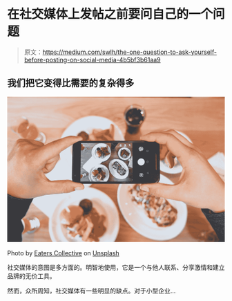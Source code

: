 # 在社交媒体上发帖之前要问自己的一个问题

> 原文：<https://medium.com/swlh/the-one-question-to-ask-yourself-before-posting-on-social-media-4b5bf3b61aa9>

## 我们把它变得比需要的复杂得多

![](img/0098cbd38a74de4b1ab7468e7b8c5782.png)

Photo by [Eaters Collective](https://unsplash.com/@eaterscollective?utm_source=medium&utm_medium=referral) on [Unsplash](https://unsplash.com?utm_source=medium&utm_medium=referral)

社交媒体的意图是多方面的。明智地使用，它是一个与他人联系、分享激情和建立品牌的无价工具。

然而，众所周知，社交媒体有一些明显的缺点。对于小型企业…
